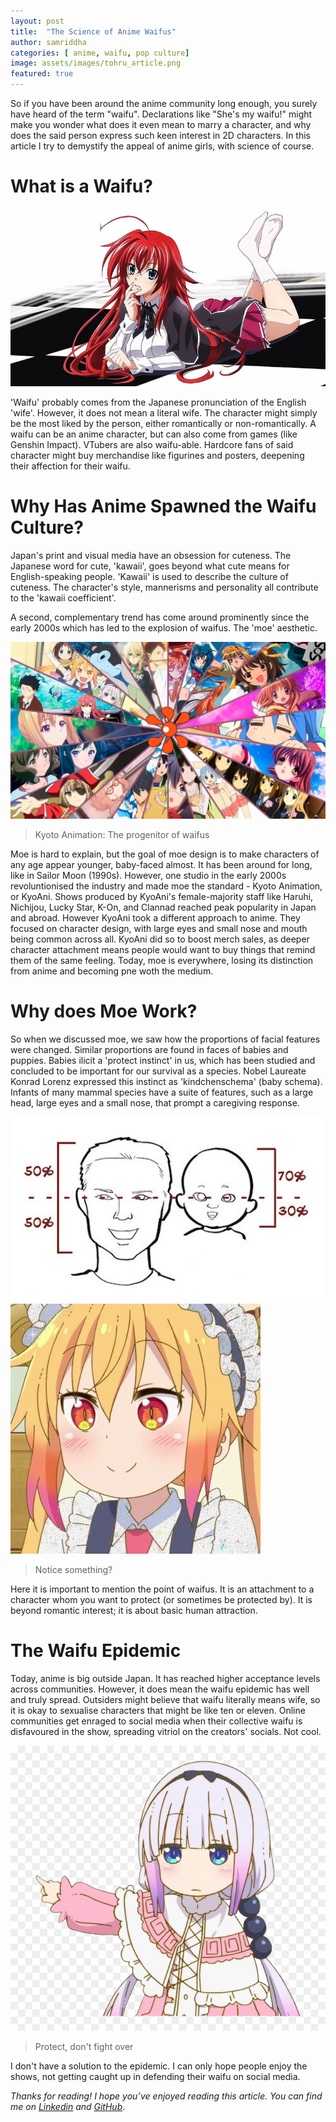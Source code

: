```yaml
---
layout: post
title:  "The Science of Anime Waifus"
author: samriddha
categories: [ anime, waifu, pop culture]
image: assets/images/tohru_article.png
featured: true
---
```


So if you have been around the anime community long enough, you surely have heard of the term "waifu". Declarations like "She's my waifu!" might make you wonder what does it even mean to marry a character, and why does the said person express such keen interest in 2D characters. In this article I try to demystify the appeal of anime girls, with science of course.

# What is a Waifu?

![rias](/assets/images/rias_article.jpg)

'Waifu' probably comes from the Japanese pronunciation of the English 'wife'. However, it does not mean a literal wife. The character might simply be the most liked by the person, either romantically or non-romantically. A waifu can be an anime character, but can also come from games (like Genshin Impact). VTubers are also waifu-able. Hardcore fans of said character might buy merchandise like figurines and posters, deepening their affection for their waifu.

# Why Has Anime Spawned the Waifu Culture?

Japan's print and visual media have an obsession for cuteness. The Japanese word for cute, 'kawaii', goes beyond what cute means for English-speaking people. 'Kawaii' is used to describe the culture of cuteness. The character's style, mannerisms and personality all contribute to the 'kawaii coefficient'.

A second, complementary trend has come around prominently since the early 2000s which has led to the explosion of waifus. The 'moe' aesthetic.

![kyoani](/assets/images/kyoani_article.jpeg)
> Kyoto Animation: The progenitor of waifus

Moe is hard to explain, but the goal of moe design is to make characters of any age appear younger, baby-faced almost. It has been around for long, like in Sailor Moon (1990s). However, one studio in the early 2000s revoluntionised the industry and made moe the standard - Kyoto Animation, or KyoAni. Shows produced by KyoAni's female-majority staff like Haruhi, Nichijou, Lucky Star, K-On, and Clannad reached peak popularity in Japan and abroad. However KyoAni took a different approach to anime. They focused on character design, with large eyes and small nose and mouth being common across all. KyoAni did so to boost merch sales, as deeper character attachment means people would want to buy things that remind them of the same feeling. Today, moe is everywhere, losing its distinction from anime and becoming pne woth the medium.

# Why does Moe Work?

So when we discussed moe, we saw how the proportions of facial features were changed. Similar proportions are found in faces of babies and puppies. Babies ilicit a 'protect instinct' in us, which has been studied and concluded to be important for our survival as a species. Nobel Laureate Konrad Lorenz expressed this instinct as 'kindchenschema' (baby schema). Infants of many mammal species have a suite of features, such as a large head, large eyes and a small nose, that prompt a caregiving response.

![baby](/assets/images/baby_article.jpg)
![tohru2](/assets/images/tohru2_article.jpg)
> Notice something?

Here it is important to mention the point of waifus. It is an attachment to a character whom you want to protect (or sometimes be protected by). It is beyond romantic interest; it is about basic human attraction.

# The Waifu Epidemic

Today, anime is big outside Japan. It has reached higher acceptance levels across communities. However, it does mean the waifu epidemic has well and truly spread. Outsiders might believe that waifu literally means wife, so it is okay to sexualise characters that might be like ten or eleven. Online communities get enraged to social media when their collective waifu is disfavoured in the show, spreading vitriol on the creators' socials. Not cool.

![kanna](/assets/images/kanna_article.png)
> Protect, don't fight over

I don't have a solution to the epidemic. I can only hope people enjoy the shows, not getting caught up in defending their waifu on social media.

_Thanks for reading! I hope you’ve enjoyed reading this article. You can find me on_ [_Linkedin_](https://www.linkedin.com/in/samriddha-sinha/) _and_ [_GitHub_](http://github.com/sam-india-007).
